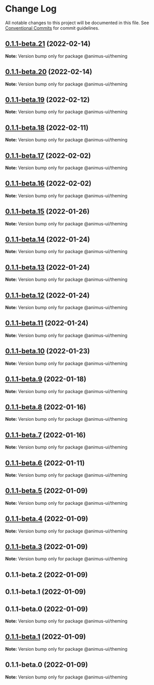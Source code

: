 # Change Log

All notable changes to this project will be documented in this file.
See [Conventional Commits](https://conventionalcommits.org) for commit guidelines.

## [0.1.1-beta.21](https://github.com/codecaaron/animus/compare/@animus-ui/theming@0.1.1-beta.20...@animus-ui/theming@0.1.1-beta.21) (2022-02-14)

**Note:** Version bump only for package @animus-ui/theming





## [0.1.1-beta.20](https://github.com/codecaaron/animus/compare/@animus-ui/theming@0.1.1-beta.19...@animus-ui/theming@0.1.1-beta.20) (2022-02-14)

**Note:** Version bump only for package @animus-ui/theming





## [0.1.1-beta.19](https://github.com/codecaaron/animus/compare/@animus-ui/theming@0.1.1-beta.18...@animus-ui/theming@0.1.1-beta.19) (2022-02-12)

**Note:** Version bump only for package @animus-ui/theming





## [0.1.1-beta.18](https://github.com/codecaaron/animus/compare/@animus-ui/theming@0.1.1-beta.17...@animus-ui/theming@0.1.1-beta.18) (2022-02-11)

**Note:** Version bump only for package @animus-ui/theming





## [0.1.1-beta.17](https://github.com/codecaaron/animus/compare/@animus-ui/theming@0.1.1-beta.16...@animus-ui/theming@0.1.1-beta.17) (2022-02-02)

**Note:** Version bump only for package @animus-ui/theming





## [0.1.1-beta.16](https://github.com/codecaaron/animus/compare/@animus-ui/theming@0.1.1-beta.15...@animus-ui/theming@0.1.1-beta.16) (2022-02-02)

**Note:** Version bump only for package @animus-ui/theming





## [0.1.1-beta.15](https://github.com/codecaaron/animus/compare/@animus-ui/theming@0.1.1-beta.14...@animus-ui/theming@0.1.1-beta.15) (2022-01-26)

**Note:** Version bump only for package @animus-ui/theming





## [0.1.1-beta.14](https://github.com/codecaaron/animus/compare/@animus-ui/theming@0.1.1-beta.13...@animus-ui/theming@0.1.1-beta.14) (2022-01-24)

**Note:** Version bump only for package @animus-ui/theming





## [0.1.1-beta.13](https://github.com/codecaaron/animus/compare/@animus-ui/theming@0.1.1-beta.12...@animus-ui/theming@0.1.1-beta.13) (2022-01-24)

**Note:** Version bump only for package @animus-ui/theming





## [0.1.1-beta.12](https://github.com/codecaaron/animus/compare/@animus-ui/theming@0.1.1-beta.11...@animus-ui/theming@0.1.1-beta.12) (2022-01-24)

**Note:** Version bump only for package @animus-ui/theming





## [0.1.1-beta.11](https://github.com/codecaaron/animus/compare/@animus-ui/theming@0.1.1-beta.10...@animus-ui/theming@0.1.1-beta.11) (2022-01-24)

**Note:** Version bump only for package @animus-ui/theming





## [0.1.1-beta.10](https://github.com/codecaaron/animus/compare/@animus-ui/theming@0.1.1-beta.9...@animus-ui/theming@0.1.1-beta.10) (2022-01-23)

**Note:** Version bump only for package @animus-ui/theming





## [0.1.1-beta.9](https://github.com/codecaaron/animus/compare/@animus-ui/theming@0.1.1-beta.8...@animus-ui/theming@0.1.1-beta.9) (2022-01-18)

**Note:** Version bump only for package @animus-ui/theming





## [0.1.1-beta.8](https://github.com/codecaaron/animus/compare/@animus-ui/theming@0.1.1-beta.7...@animus-ui/theming@0.1.1-beta.8) (2022-01-16)

**Note:** Version bump only for package @animus-ui/theming





## [0.1.1-beta.7](https://github.com/codecaaron/animus/compare/@animus-ui/theming@0.1.1-beta.6...@animus-ui/theming@0.1.1-beta.7) (2022-01-16)

**Note:** Version bump only for package @animus-ui/theming





## [0.1.1-beta.6](https://github.com/codecaaron/animus/compare/@animus-ui/theming@0.1.1-beta.5...@animus-ui/theming@0.1.1-beta.6) (2022-01-11)

**Note:** Version bump only for package @animus-ui/theming





## [0.1.1-beta.5](https://github.com/codecaaron/animus/compare/@animus-ui/theming@0.1.1-beta.4...@animus-ui/theming@0.1.1-beta.5) (2022-01-09)

**Note:** Version bump only for package @animus-ui/theming





## [0.1.1-beta.4](https://github.com/codecaaron/animus/compare/@animus-ui/theming@0.1.1-beta.3...@animus-ui/theming@0.1.1-beta.4) (2022-01-09)

**Note:** Version bump only for package @animus-ui/theming





## [0.1.1-beta.3](https://github.com/codecaaron/animus/compare/@animus-ui/theming@0.1.1-beta.2...@animus-ui/theming@0.1.1-beta.3) (2022-01-09)

**Note:** Version bump only for package @animus-ui/theming





## 0.1.1-beta.2 (2022-01-09)



## 0.1.1-beta.1 (2022-01-09)



## 0.1.1-beta.0 (2022-01-09)

**Note:** Version bump only for package @animus-ui/theming





## [0.1.1-beta.1](https://github.com/codecaaron/animus/compare/v0.1.1-beta.0...v0.1.1-beta.1) (2022-01-09)

**Note:** Version bump only for package @animus-ui/theming





## 0.1.1-beta.0 (2022-01-09)

**Note:** Version bump only for package @animus-ui/theming
